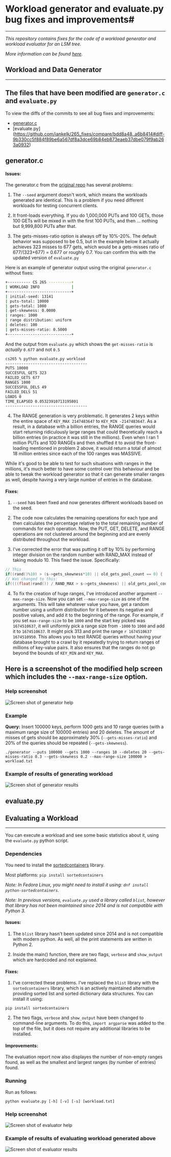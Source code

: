 # Workload generator and evaluate.py bug fixes and improvements#
---
*This repository contains fixes for the code of a workload generator and workload evaluator for an LSM tree.*

*More information can be found [here](http://daslab.seas.harvard.edu/classes/cs265/project.html).*

## Workload and Data Generator ##
---

## The files that have been modified are `generator.c` and `evaluate.py`

To view the diffs of the commits to see all bug fixes and improvements:

* [generator.c](https://github.com/iankelk/265_fixes/compare/bdd8a48..a6b8414#diff-251a3fd6dc66b5af84694550202afdee564ef49879189e0479ae59a5ec1126fb)
* [evaluate.py]
(https://github.com/iankelk/265_fixes/compare/bdd8a48..a6b8414#diff-9b330cc5f884f89be6a567df8a3dce69b84eb873eaeb37dbe079f9ab263a0932)

## generator.c ##

#### Issues: ####

The generator.c from the [original repo](https://bitbucket.org/HarvardDASlab/cs265-sysproj/src/master/) has several problems:

1. The `--seed` argument doesn't work, which means the workloads generated are identical. This is a problem if you need different workloads for testing concurrent clients.

2. It front-loads everything. If you do 1,000,000 PUTs and 100 GETs, those 100 GETs will be mixed in with the first 100 PUTs, and then ... nothing but 9,999,800 PUTs after that.

3. The gets-misses-ratio option is always off by 10%-20%. The default behavior was supposed to be 0.5, but in the example below it actually achieves 323 misses to 677 gets, which would be a gets-misses ratio of 677/(323+677) = 0.677 or roughly 0.7. You can confirm this with the updated version of `evaluate.py`

Here is an example of generator output using the original `generator.c` without fixes:

```sh
+---------- CS 265 ----------+
| WORKLOAD INFO              |
+----------------------------+
| initial-seed: 13141
| puts-total: 10000
| gets-total: 1000
| get-skewness: 0.0000
| ranges: 1000
| range distribution: uniform
| deletes: 100
| gets-misses-ratio: 0.5000
+----------------------------+
```

And the output from `evaluate.py` which shows the `get-misses-ratio` is *actually* `0.677` and not `0.5`

```sh
cs265 % python evaluate.py workload
------------------------------------
PUTS 10000
SUCCESFUL_GETS 323
FAILED_GETS 677
RANGES 1000
SUCCESSFUL_DELS 49
FAILED_DELS 51
LOADS 0
TIME_ELAPSED 0.05323910713195801
------------------------------------
```

4. The RANGE generation is very problematic. It generates 2 keys within the entire space of `KEY_MAX 2147483647` to `KEY_MIN -2147483647`. As a result, in a database with a billion entries, the RANGE queries would start returning ridiculously large ranges that could theoretically reach a billion entries (in practice it was still in the millions). Even when I ran 1 million PUTs and 100 RANGEs and then shuffled it to avoid the front-loading mentioned in problem 2 above, it would return a total of almost 18 million entries since each of the 100 ranges was MASSIVE.

While it's good to be able to test for such situations with ranges in the millions, it's much better to have some control over this behaviour and be able to tweak the workload generator so that it can generate smaller ranges as well, despite having a very large number of entries in the database.

#### Fixes: ####

1. `--seed` has been fixed and now generates different workloads based on the seed.

2. The code now calculates the remaining operations for each type and then calculates the percentage relative to the total remaining number of commands for each operation. Now, the PUT, GET, DELETE, and RANGE operations are not clustered around the beginning and are evenly distributed throughout the workload.

3. I've corrected the error that was putting it off by 10% by performing integer division on the random number with RAND_MAX instead of taking modulo 10. This fixed the issue. Specifically: 

```c
// This
if((rand()%10) > (s->gets_skewness*10) || old_gets_pool_count == 0) {
// Was changed to this:
if((((float)rand()) / RAND_MAX > s->gets_skewness) || old_gets_pool_count == 0) {
```

4. To fix the creation of huge ranges, I've introduced another argument `--max-range-size`. Now you can set `--max-range-size` as one of the arguments. This will take whatever value you have, get a random number using a uniform distribution for it between its negative and positive values, and add it to the beginning of the range. For example, if you set `max-range-size` to be `1000` and the start key picked was `1674510637`, it will uniformly pick a range size from `-1000` to `1000` and add it to `1674510637`. It might pick 313 and print the range `r 1674510637 1674510950`. This allows you to test RANGE queries without having your database brought to a crawl by it repeatedly trying to return ranges of millions of key-value pairs. It also ensures that the ranges do not go beyond the bounds of `KEY_MIN` and `KEY_MAX`.

## Here is a screenshot of the modified help screen which includes the `--max-range-size` option.

### Help screenshot
![Screen shot of generator help](./img/generator_help.jpg)

### Example ###
**Query:** Insert 100000 keys, perform 1000 gets and 10 range queries (with a maximum range size of 100000 entries) and 20 deletes. The amount of misses of gets should be approximately 30% (`--gets-misses-ratio`) and 20% of the queries should be repeated (`--gets-skewness`).

```
./generator --puts 100000 --gets 1000 --ranges 10 --deletes 20 --gets-misses-ratio 0.3 --gets-skewness 0.2 --max-range-size 100000 > workload.txt
```

### Example of results of generating workload
![Screen shot of generator results](./img/generator_results.jpg)

## evaluate.py ##

## Evaluating a Workload ##
---
You can execute a workload and see some basic statistics about it, using the `evaluate.py` python script.

### Dependencies ###
You need to install the [sortedcontainers](https://pypi.org/project/sortedcontainers/) library.

Most platforms: ```pip install sortedcontainers```

*Note: In Fedora Linux, you might need to install it using: ```dnf install python-sortedcontainers```.*

*Note: In previous versions, `evaluate.py` used a library called `blist`, however that library has not been maintained since 2014 and is not compatible with Python 3.*

#### Issues: ####

1. The `blist` library hasn't been updated since 2014 and is not compatible with modern python. As well, all the print statements are written in Python 2.

2. Inside the main() function, there are two flags, `verbose` and `show_output` which are hardcoded and not explained.

#### Fixes: ####

1. I've corrected these problems. I've replaced the `blist` library with the `sortedcontainers` library, which is an actively maintained alternative providing sorted list and sorted dictionary data structures. You can install it using:

`pip install sortedcontainers`

2. The two flags, `verbose` and `show_output` have been changed to command-line arguments. To do this, `import argparse` was added to the top of the file, but it does not require any additional libraries to be installed.

#### Improvements: ####

The evaluation report now also displayes the number of non-empty ranges found, as well as the smallest and largest ranges (by number of entries) found.

### Running ###

Run as follows:
```
python evaluate.py [-h] [-v] [-s] [workload.txt]
```

### Help screenshot
![Screen shot of evaluator help](./img/evaluate_help.jpg)

### Example of results of evaluating workload generated above
![Screen shot of evaluator results](./img/evaluate_results.jpg)
